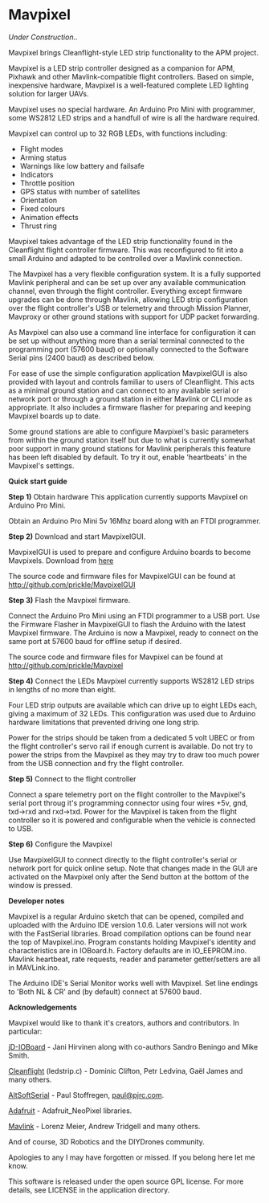 Mavpixel
========

*Under Construction..*

Mavpixel brings Cleanflight-style LED strip functionality to the APM project.

Mavpixel is a LED strip controller designed as a companion for APM, Pixhawk and other Mavlink-compatible flight controllers. Based on simple, inexpensive hardware, Mavpixel is a well-featured complete LED lighting solution for larger UAVs.

Mavpixel uses no special hardware. An Arduino Pro Mini with programmer, some WS2812 LED strips and a handfull of wire is all the hardware required.

Mavpixel can control up to 32 RGB LEDs, with functions including: 

* Flight modes
* Arming status 
* Warnings like low battery and failsafe
* Indicators
* Throttle position
* GPS status with number of satellites
* Orientation
* Fixed colours
* Animation effects
* Thrust ring

Mavpixel takes advantage of the LED strip functionality found in the Cleanflight flight controller firmware. This was reconfigured to fit into a small Arduino and adapted to be controlled over a Mavlink connection.

The Mavpixel has a very flexible configuration system. It is a fully supported Mavlink peripheral and can be set up over any available communication channel, even through the flight controller. Everything except firmware upgrades can be done through Mavlink, allowing LED strip configuration over the flight controller's USB or telemetry and through Mission Planner, Mavproxy or other ground stations with support for UDP packet forwarding.

As Mavpixel can also use a command line interface for configuration it can be set up without anything more than a serial terminal connected to the programming port (57600 baud) or optionally connected to the Software Serial pins (2400 baud) as described below.

For ease of use the simple configuration application MavpixelGUI is also provided with layout and controls familiar to users of Cleanflight. This acts as a minimal ground station and can connect to any available serial or network port or through a ground station in either Mavlink or CLI mode as appropriate. It also includes a firmware flasher for preparing and keeping Mavpixel boards up to date.

Some ground stations are able to configure Mavpixel's basic parameters from within the ground station itself but due to what is currently somewhat poor support in many ground stations for Mavlink peripherals this feature has been left disabled by default. To try it out, enable 'heartbeats' in the Mavpixel's settings.

**Quick start guide**

**Step 1)** Obtain hardware
This application currently supports Mavpixel on Arduino Pro Mini.

Obtain an Arduino Pro Mini 5v 16Mhz board along with an FTDI programmer.

**Step 2)** Download and start MavpixelGUI.

MavpixelGUI is used to prepare and configure Arduino boards to become Mavpixels.
Download from [here](http://github.com/prickle/MavpixelGUI/releases)

The source code and firmware files for MavpixelGUI can be found at http://github.com/prickle/MavpixelGUI

**Step 3)** Flash the Mavpixel firmware.

Connect the Arduino Pro Mini using an FTDI programmer to a USB port. Use the Firmware Flasher in MavpixelGUI to flash the Arduino with the latest Mavpixel firmware. The Arduino is now a Mavpixel, ready to connect on the same port at 57600 baud for offline setup if desired.

The source code and firmware files for Mavpixel can be found at http://github.com/prickle/Mavpixel

**Step 4)** Connect the LEDs
Mavpixel currently supports WS2812 LED strips in lengths of no more than eight.

Four LED strip outputs are available which can drive up to eight LEDs each, giving a maximum of 32 LEDs. This configuration was used due to Arduino hardware limitations that prevented driving one long strip.

Power for the strips should be taken from a dedicated 5 volt UBEC or from the flight controller's servo rail if enough current is available. Do not try to power the strips from the Mavpixel as they may try to draw too much power from the USB connection and fry the flight controller.

**Step 5)** Connect to the flight controller

Connect a spare telemetry port on the flight controller to the Mavpixel's serial port throug it's programming connector using four wires +5v, gnd, txd->rxd and rxd->txd. Power for the Mavpixel is taken from the flight controller so it is powered and configurable when the vehicle is connected to USB.

**Step 6)** Configure the Mavpixel

Use MavpixelGUI to connect directly to the flight controller's serial or network port for quick online setup. Note that changes made in the GUI are activated on the Mavpixel only after the Send button at the bottom of the window is pressed.

**Developer notes**

Mavpixel is a regular Arduino sketch that can be opened, compiled and uploaded with the Arduino IDE version 1.0.6. Later versions will not work with the FastSerial libraries. Broad compilation options can be found near the top of Mavpixel.ino. Program constants holding Mavpixel's identity and characteristics are in IOBoard.h. Factory defaults are in IO_EEPROM.ino. Mavlink heartbeat, rate requests, reader and parameter getter/setters are all in MAVLink.ino.

The Arduino IDE's Serial Monitor works well with Mavpixel. Set line endings to 'Both NL & CR' and (by default) connect at 57600 baud.

**Acknowledgements**

Mavpixel would like to thank it's creators, authors and contributors. In particular:

[jD-IOBoard](http://github.com/jdrones/jD-IOBoard) - Jani Hirvinen along with co-authors Sandro Beningo and Mike Smith.

[Cleanflight](http://github.com/cleanflight/cleanflight) (ledstrip.c) - Dominic Clifton, Petr Ledvina, Gaël James and many others.

[AltSoftSerial](http://www.pjrc.com/teensy/td_libs_AltSoftSerial.html) - Paul Stoffregen, paul@pjrc.com.

[Adafruit](http://github.com/adafruit/Adafruit_NeoPixel) - Adafruit_NeoPixel libraries.

[Mavlink](http://qgroundcontrol.org/mavlink/start) - Lorenz Meier, Andrew Tridgell and many others.

And of course, 3D Robotics and the DIYDrones community.

Apologies to any I may have forgotten or missed. If you belong here let me know.

This software is released under the open source GPL license. For more details, see LICENSE in the application directory.
